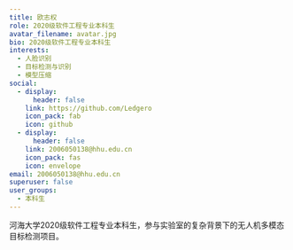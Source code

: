 ```yaml
---
title: 欧志权
role: 2020级软件工程专业本科生
avatar_filename: avatar.jpg
bio: 2020级软件工程专业本科生
interests:
  - 人脸识别
  - 目标检测与识别
  - 模型压缩
social:
  - display:
      header: false
    link: https://github.com/Ledgero
    icon_pack: fab
    icon: github
  - display:
      header: false
    link: 2006050138@hhu.edu.cn
    icon_pack: fas
    icon: envelope
email: 2006050138@hhu.edu.cn
superuser: false
user_groups:
  - 本科生
---
```

河海大学2020级软件工程专业本科生，参与实验室的复杂背景下的无人机多模态目标检测项目。